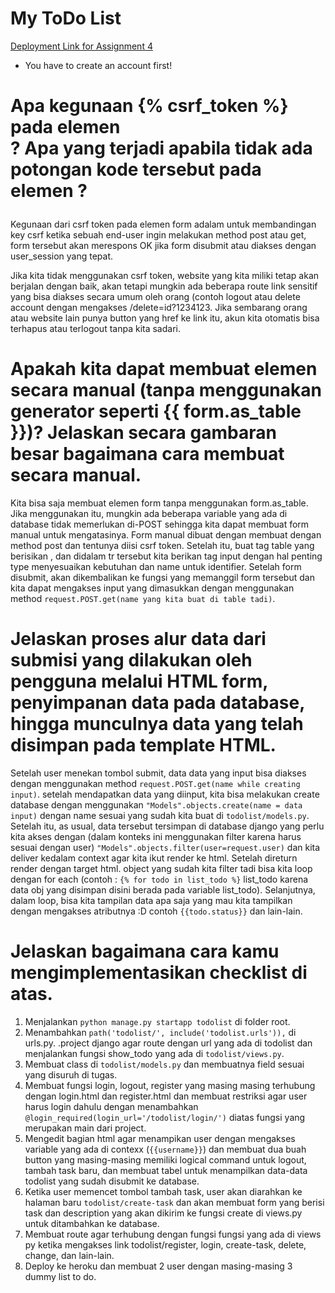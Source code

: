 # My ToDo List
[Deployment Link for Assignment 4](http://tugas2yudi.herokuapp.com/todolist/)
* You have to create an account first!

# Apa kegunaan {% csrf_token %} pada elemen <form>? Apa yang terjadi apabila tidak ada potongan kode tersebut pada elemen <form>?
Kegunaan dari csrf token pada elemen form adalam untuk membandingan key csrf ketika sebuah end-user ingin melakukan method post atau get, form tersebut akan merespons OK jika form disubmit atau diakses dengan user_session yang tepat. 

Jika kita tidak menggunakan csrf token, website yang kita miliki tetap akan berjalan dengan baik, akan tetapi mungkin ada beberapa route link sensitif yang bisa diakses secara umum oleh orang (contoh logout atau delete account dengan mengakses /delete=id?1234123. Jika sembarang orang atau website lain punya button yang href ke link itu, akun kita otomatis bisa terhapus atau terlogout tanpa kita sadari.

# Apakah kita dapat membuat elemen <form> secara manual (tanpa menggunakan generator seperti {{ form.as_table }})? Jelaskan secara gambaran besar bagaimana cara membuat <form> secara manual.
Kita bisa saja membuat elemen form tanpa menggunakan form.as_table. Jika menggunakan itu, mungkin ada beberapa variable yang ada di database tidak memerlukan di-POST sehingga kita dapat membuat form manual untuk mengatasinya. Form manual dibuat dengan membuat <form> dengan method post dan tentunya diisi csrf token. Setelah itu, buat tag table yang berisikan <tr>, dan didalam tr tersebut kita berikan tag input dengan hal penting type menyesuaikan kebutuhan dan name untuk identifier. Setelah form disubmit, akan dikembalikan ke fungsi yang memanggil form tersebut dan kita dapat mengakses input yang dimasukkan dengan menggunakan method `request.POST.get(name yang kita buat di table tadi)`.

# Jelaskan proses alur data dari submisi yang dilakukan oleh pengguna melalui HTML form, penyimpanan data pada database, hingga munculnya data yang telah disimpan pada template HTML.
Setelah user menekan tombol submit, data data yang input bisa diakses dengan menggunakan method `request.POST.get(name while creating input)`. setelah mendapatkan data yang diinput, kita bisa melakukan create database dengan menggunakan `"Models".objects.create(name = data input)` dengan name sesuai yang sudah kita buat di `todolist/models.py`. Setelah itu, as usual, data tersebut tersimpan di database django yang perlu kita akses dengan (dalam konteks ini menggunakan filter karena harus sesuai dengan user) `"Models".objects.filter(user=request.user)` dan kita deliver kedalam context agar kita ikut render ke html. Setelah direturn render dengan target html. object yang sudah kita filter tadi bisa kita loop dengan for each (contoh : `{% for todo in list_todo %}` list_todo karena data obj yang disimpan disini berada pada variable list_todo). Selanjutnya, dalam loop, bisa kita tampilan data apa saja yang mau kita tampilkan dengan mengakses atributnya :D contoh `{{todo.status}}` dan lain-lain.

# Jelaskan bagaimana cara kamu mengimplementasikan checklist di atas.
1. Menjalankan `python manage.py startapp todolist` di folder root.
2. Menambahkan `path('todolist/', include('todolist.urls')),` di urls.py. .project django agar route dengan url yang ada di todolist dan menjalankan fungsi show_todo yang ada di `todolist/views.py`.
3. Membuat class di `todolist/models.py` dan membuatnya field sesuai yang disuruh di tugas.
4. Membuat fungsi login, logout, register yang masing masing terhubung dengan login.html dan register.html dan membuat restriksi agar user harus login dahulu dengan menambahkan `@login_required(login_url='/todolist/login/')` diatas fungsi yang merupakan main dari project.
5. Mengedit bagian html agar menampikan user dengan mengakses variable yang ada di contexx (`{{username}}`) dan membuat dua buah button yang masing-masing memiliki logical command untuk logout, tambah task baru, dan membuat tabel untuk menampilkan data-data todolist yang sudah disubmit ke database.
6. Ketika user memencet tombol tambah task, user akan diarahkan ke halaman baru `todolist/create-task` dan akan membuat form yang berisi task dan description yang akan dikirim ke fungsi create di views.py untuk ditambahkan ke database.
7. Membuat route agar terhubung dengan fungsi fungsi yang ada di views py ketika mengakses link todolist/register, login, create-task, delete, change, dan lain-lain.
8. Deploy ke heroku dan membuat 2 user dengan masing-masing 3 dummy list to do.
